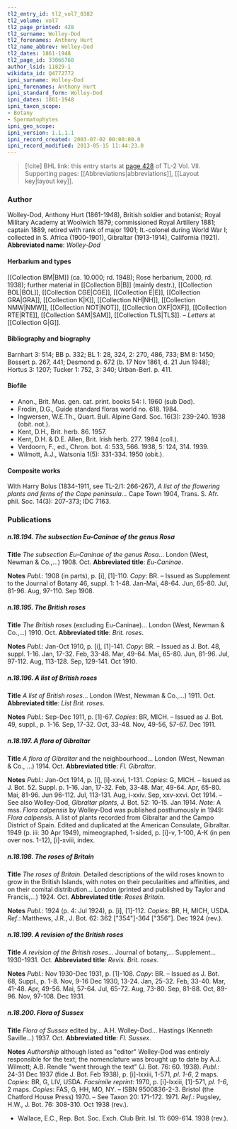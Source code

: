 ```yaml
---
tl2_entry_id: tl2_vol7_0382
tl2_volume: vol7
tl2_page_printed: 428
tl2_surname: Wolley-Dod
tl2_forenames: Anthony Hurt
tl2_name_abbrev: Wolley-Dod
tl2_dates: 1861-1948
tl2_page_id: 33066768
author_lsid: 11829-1
wikidata_id: Q4772772
ipni_surname: Wolley-Dod
ipni_forenames: Anthony Hurt
ipni_standard_form: Wolley-Dod
ipni_dates: 1861-1948
ipni_taxon_scope: 
- Botany
- Spermatophytes
ipni_geo_scope: 
ipni_version: 1.1.1.1
ipni_record_created: 2003-07-02 00:00:00.0
ipni_record_modified: 2013-05-15 11:44:23.0
---
```



> [!cite] BHL link: this entry starts at [page 428](https://www.biodiversitylibrary.org/page/33066768) of TL-2 Vol. VII.
> Supporting pages: [[Abbreviations|abbreviations]], [[Layout key|layout key]].

### Author

Wolley-Dod, Anthony Hurt (1861-1948), British soldier and botanist; Royal Military Academy at Woolwich 1879; commissioned Royal Artillery 1881; captain 1889, retired with rank of major 1901; It.-colonel during World War I; collected in S. Africa (1900-1901), Gibraltar (1913-1914), California (1921). 
**Abbreviated name**: *Wolley-Dod*

#### Herbarium and types

[[Collection BM|BM]] (ca. 10.000; rd. 1948); Rose herbarium, 2000, rd. 1938); further material in [[Collection B|B]] (mainly destr.), [[Collection BOL|BOL]], [[Collection CGE|CGE]], [[Collection E|E]], [[Collection GRA|GRA]], [[Collection K|K]], [[Collection NH|NH]], [[Collection NMW|NMW]], [[Collection NOT|NOT]], [[Collection OXF|OXF]], [[Collection RTE|RTE]], [[Collection SAM|SAM]], [[Collection TLS|TLS]]. – *Letters* at [[Collection G|G]].

#### Bibliography and biography

Barnhart 3: 514; BB p. 332; BL 1: 28, 324, 2: 270, 486, 733; BM 8: 1450; Bossert p. 267, 441; Desmond p. 672 (b. 17 Nov 1861, d. 21 Jun 1948); Hortus 3: 1207; Tucker 1: 752, 3: 340; Urban-Berl. p. 411.

#### Biofile

- Anon., Brit. Mus. gen. cat. print. books 54: I. 1960 (sub Dod).
- Frodin, D.G., Guide standard floras world no. 618. 1984.
- Ingwersen, W.E.Th., Quart. Bull. Alpine Gard. Soc. 16(3): 239-240. 1938 (obit. not.).
- Kent, D.H., Brit. herb. 86. 1957.
- Kent, D.H. & D.E. Allen, Brit. Irish herb. 277. 1984 (coll.).
- Verdoorn, F., ed., Chron. bot. 4: 533, 566. 1938, 5: 124, 314. 1939.
- Wilmott, A.J., Watsonia 1(5): 331-334. 1950 (obit.).

#### Composite works

With Harry Bolus (1834-1911, see TL-2/1: 266-267), *A list of the flowering plants and ferns of the Cape peninsula*... Cape Town 1904, Trans. S. Afr. phil. Soc. 14(3): 207-373; IDC 7163.

### Publications

##### n.18.194. The subsection Eu-Caninae of the genus Rosa

**Title**
*The subsection Eu-Caninae of the genus Rosa*... London (West, Newman & Co.,...) 1908. Oct.
**Abbreviated title**: *Eu-Caninae*.

**Notes**
*Publ*.: 1908 (in parts), p. \[i\], \[1\]-110. *Copy*: BR. – Issued as Supplement to the Journal of Botany 46, suppl. 1: 1-48. Jan-Mai, 48-64. Jun, 65-80. Jul, 81-96. Aug, 97-110. Sep 1908.

##### n.18.195. The British roses

**Title**
*The British roses* (excluding Eu-Caninae)... London (West, Newman & Co.,...) 1910. Oct.
**Abbreviated title**: *Brit. roses*.

**Notes**
*Publ*.: Jan-Oct 1910, p. \[i\], \[1\]-141. *Copy*: BR. – Issued as J. Bot. 48, suppl. 1-16. Jan, 17-32. Feb, 33-48. Mar, 49-64. Mai, 65-80. Jun, 81-96. Jul, 97-112. Aug, 113-128. Sep, 129-141. Oct 1910.

##### n.18.196. A list of British roses

**Title**
*A list of British roses*... London (West, Newman & Co.,...) 1911. Oct.
**Abbreviated title**: *List Brit. roses*.

**Notes**
*Publ*.: Sep-Dec 1911, p. \[1\]-67. *Copies*: BR, MICH. – Issued as J. Bot. 49, suppl., p. 1-16. Sep, 17-32. Oct, 33-48. Nov, 49-56, 57-67. Dec 1911.

##### n.18.197. A flora of Gibraltar

**Title**
*A flora of Gibraltar* and the neighbourhood... London (West, Newman & Co., ...) 1914. Oct.
**Abbreviated title**: *Fl. Gibraltar*.

**Notes**
*Publ*.: Jan-Oct 1914, p. \[i\], \[i\]-xxvi, 1-131. *Copies*: G, MICH. – Issued as J. Bot. 52. Suppl. p. 1-16. Jan, 17-32. Feb, 33-48. Mar, 49-64. Apr, 65-80. Mai, 81-96. Jun 96-112. Jul, 113-131. Aug, i-xxiv. Sep, xxv-xxvi. Oct 1914. – See also Wolley-Dod, *Gibraltar plants*, J. Bot. 52: 10-15. Jan 1914.
*Note*: A mss. *Flora calpensis* by Wolley-Dod was published posthumously in 1949: *Flora* *calpensis*. A list of plants recorded from Gibraltar and the Campo District of Spain. Edited and duplicated at the American Consulate, Gibraltar. 1949 (p. iii: 30 Apr 1949), mimeographed, 1-sided, p. \[i\]-v, 1-100, A-K (in pen over nos. 1-12), \[i\]-xviii, index.

##### n.18.198. The roses of Britain

**Title**
*The roses of Britain*. Detailed descriptions of the wild roses known to grow in the British Islands, with notes on their pecularities and affinities, and on their comital distribution... London (printed and published by Taylor and Francis,...) 1924. Oct.
**Abbreviated title**: *Roses Britain*.

**Notes**
*Publ*.: 1924 (p. 4: Jul 1924), p. \[i\], \[1\]-112. *Copies*: BR, H, MICH, USDA.
*Ref*.: Matthews, J.R., J. Bot. 62: 362 \["354"\]-364 \["356"\]. Dec 1924 (rev.).

##### n.18.199. A revision of the British roses

**Title**
*A revision of the British roses*... Journal of botany,... Supplement... 1930-1931. Oct.
**Abbreviated title**: *Revis. Brit. roses*.

**Notes**
*Publ*.: Nov 1930-Dec 1931, p. \[1\]-108. *Copy*: BR. – Issued as J. Bot. 68, Suppl., p. 1-8. Nov, 9-16 Dec 1930, 13-24. Jan, 25-32. Feb, 33-40. Mar, 41-48. Apr, 49-56. Mai, 57-64. Jul, 65-72. Aug, 73-80. Sep, 81-88. Oct, 89-96. Nov, 97-108. Dec 1931.

##### n.18.200. Flora of Sussex

**Title**
*Flora of Sussex* edited by... A.H. Wolley-Dod... Hastings (Kenneth Saville...) 1937. Oct.
**Abbreviated title**: *Fl. Sussex*.

**Notes**
*Authorship* although listed as "editor" Wolley-Dod was entirely responsible for the text; the nomenclature was brought up to date by A.J. Wilmott; A.B. Rendle "went through the text" (J. Bot. 76: 60. 1938).
*Publ*.: 24-31 Dec 1937 (fide J. Bot. Feb 1938), p. \[i\]-lxxiii, 1-571, *pl. 1-6*, 2 maps. *Copies*: BR, G, LIV, USDA.
*Facsimile reprint*: 1970, p. \[i\]-lxxiii, \[1\]-571, *pl. 1-6*, 2 maps. *Copies*: FAS, G, HH, MO, NY. – ISBN 9500836-2-3. Bristol (the Chatford House Press) 1970. – See Taxon 20: 171-172. 1971.
*Ref*.: Pugsley, H.W., J. Bot. 76: 308-310. Oct 1938 (rev.).
- Wallace, E.C., Rep. Bot. Soc. Exch. Club Brit. Isl. 11: 609-614. 1938 (rev.).

